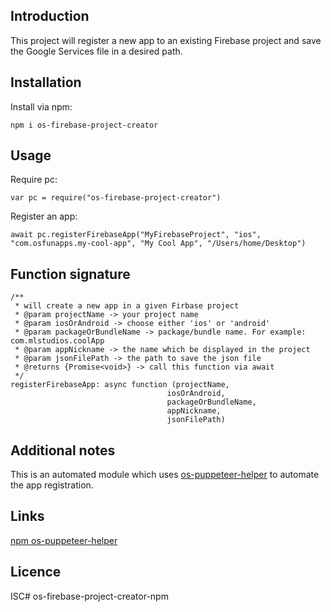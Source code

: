 Introduction
------------

This project will register a new app to an existing Firebase project and save the Google Services file in a desired path.

## Installation
Install via npm:
    
    npm i os-firebase-project-creator


## Usage       
Require pc:
        
    var pc = require("os-firebase-project-creator")

     
      
Register an app:     
    
    await pc.registerFirebaseApp("MyFirebaseProject", "ios", "com.osfunapps.my-cool-app", "My Cool App", "/Users/home/Desktop")



## Function signature

    
    /**
     * will create a new app in a given Firbase project
     * @param projectName -> your project name
     * @param iosOrAndroid -> choose either 'ios' or 'android'
     * @param packageOrBundleName -> package/bundle name. For example: com.mlstudios.coolApp
     * @param appNickname -> the name which be displayed in the project
     * @param jsonFilePath -> the path to save the json file
     * @returns {Promise<void>} -> call this function via await
     */
    registerFirebaseApp: async function (projectName,
                                       iosOrAndroid,
                                       packageOrBundleName,
                                       appNickname,
                                       jsonFilePath)
                                       
## Additional notes
This is an automated module which uses [os-puppeteer-helper](https://github.com/osfunapps/os-puppeteer-helper-npm) to automate the app registration. 

## Links
[npm os-puppeteer-helper](https://github.com/osfunapps/os-puppeteer-helper-npm)

## Licence
ISC# os-firebase-project-creator-npm
